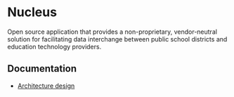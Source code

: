 # Nucleus

Open source application that provides a non-proprietary, vendor-neutral solution for facilitating 
data interchange between public school districts and education technology providers.

## Documentation

* [Architecture design](docs/architecture-design.md)